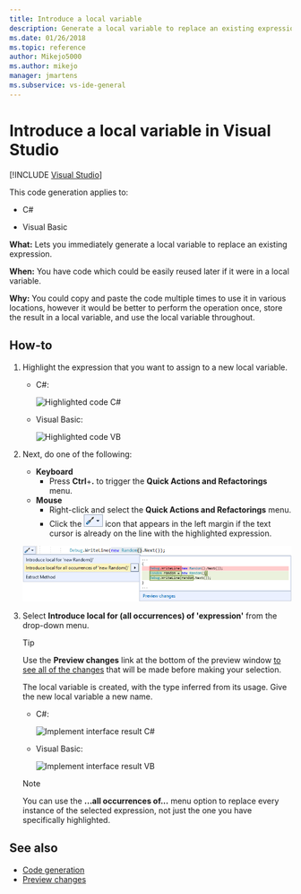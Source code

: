 ```yaml
---
title: Introduce a local variable
description: Generate a local variable to replace an existing expression. Select the expression, right-click and select the Quick Actions and Refactorings menu, select Introduce local for (all occurrences) of 'expression'.
ms.date: 01/26/2018
ms.topic: reference
author: Mikejo5000
ms.author: mikejo
manager: jmartens
ms.subservice: vs-ide-general
---
```

# Introduce a local variable in Visual Studio

 [!INCLUDE [Visual Studio](~/includes/applies-to-version/vs-windows-only.md)]

This code generation applies to:

- C#

- Visual Basic

**What:** Lets you immediately generate a local variable to replace an existing expression.

**When:** You have code which could be easily reused later if it were in a local variable.

**Why:** You could copy and paste the code multiple times to use it in various locations, however it would be better to perform the operation once, store the result in a local variable, and use the local variable throughout.

## How-to

1. Highlight the expression that you want to assign to a new local variable.

   - C#:

       ![Highlighted code C#](media/local-highlight-cs.png)

   - Visual Basic:

       ![Highlighted code VB](media/local-highlight-vb.png)

2. Next, do one of the following:

   - **Keyboard**
      - Press **Ctrl**+**.** to trigger the **Quick Actions and Refactorings** menu.
   - **Mouse**
      - Right-click and select the **Quick Actions and Refactorings** menu.
      - Click the ![Screenshot of the screwdriver icon that appears in the left margin of the Quick Actions and Refactorings menu.](media/screwdriver.png) icon that appears in the left margin if the text cursor is already on the line with the highlighted expression.

   ![Introduce local preview](media/local-preview-cs.png)

3. Select **Introduce local for (all occurrences) of 'expression'** from the drop-down menu.

   > [!TIP]
   > Use the **Preview changes** link at the bottom of the preview window [to see all of the changes](../../ide/preview-changes.md) that will be made before making your selection.

   The local variable is created, with the type inferred from its usage. Give the new local variable a new name.

   - C#:

       ![Implement interface result C#](media/local-result-cs.png)

   - Visual Basic:

       ![Implement interface result VB](media/local-result-vb.png)

   > [!NOTE]
   > You can use the **...all occurrences of...** menu option to replace every instance of the selected expression, not just the one you have specifically highlighted.

## See also

- [Code generation](../code-generation-in-visual-studio.md)
- [Preview changes](../../ide/preview-changes.md)
